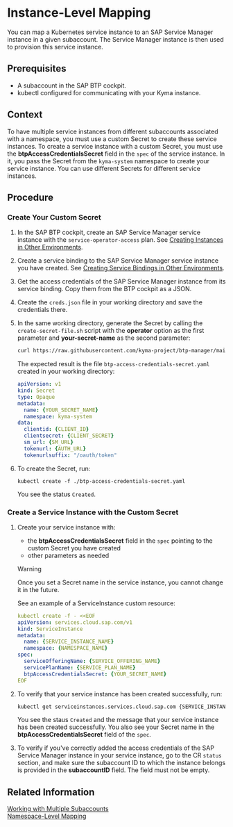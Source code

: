 # Instance-Level Mapping

You can map a Kubernetes service instance to an SAP Service Manager instance in a given subaccount. The Service Manager instance is then used to provision this service instance.

## Prerequisites

* A subaccount in the SAP BTP cockpit.
* kubectl configured for communicating with your Kyma instance.

## Context

To have multiple service instances from different subaccounts associated with a namespace, you must use a custom Secret to create these service instances.
To create a service instance with a custom Secret, you must use the **btpAccessCredentialsSecret** field in the `spec` of the service instance. In it, you pass the Secret from the `kyma-system` namespace to create your service instance. You can use different Secrets for different service instances.

## Procedure

### Create Your Custom Secret

1. In the SAP BTP cockpit, create an SAP Service Manager service instance with the `service-operator-access` plan. See [Creating Instances in Other Environments](https://help.sap.com/docs/service-manager/sap-service-manager/creating-instances-in-other-environments?locale=en-US&version=Cloud).
2. Create a service binding to the SAP Service Manager service instance you have created. See [Creating Service Bindings in Other Environments](https://help.sap.com/docs/service-manager/sap-service-manager/creating-service-bindings-in-other-environments?locale=en-US&version=Cloud).
3. Get the access credentials of the SAP Service Manager instance from its service binding. Copy them from the BTP cockpit as a JSON.
4. Create the `creds.json` file in your working directory and save the credentials there.
5. In the same working directory, generate the Secret by calling the `create-secret-file.sh` script with the **operator** option as the first parameter and **your-secret-name**  as the second parameter:

    ```sh
    curl https://raw.githubusercontent.com/kyma-project/btp-manager/main/hack/create-secret-file.sh | bash -s operator {YOUR_SECRET_NAME}
    ```

    The expected result is the file `btp-access-credentials-secret.yaml` created in your working directory:

    ```yaml
    apiVersion: v1
    kind: Secret
    type: Opaque
    metadata:
      name: {YOUR_SECRET_NAME}
      namespace: kyma-system
    data:
      clientid: {CLIENT_ID}
      clientsecret: {CLIENT_SECRET}
      sm_url: {SM_URL}
      tokenurl: {AUTH_URL}
      tokenurlsuffix: "/oauth/token"
    ```

6. To create the Secret, run:

    ```
    kubectl create -f ./btp-access-credentials-secret.yaml
    ```

   You see the status `Created`.

### Create a Service Instance with the Custom Secret

1. Create your service instance with:
   * the **btpAccessCredentialsSecret** field in the `spec` pointing to the custom Secret you have created
   * other parameters as needed<br>
    
    > [!WARNING] 
    > Once you set a Secret name in the service instance, you cannot change it in the future.

    See an example of a ServiceInstance custom resource:

    ```yaml
    kubectl create -f - <<EOF
    apiVersion: services.cloud.sap.com/v1
    kind: ServiceInstance
    metadata:
      name: {SERVICE_INSTANCE_NAME}
      namespace: {NAMESPACE_NAME}
    spec:
      serviceOfferingName: {SERVICE_OFFERING_NAME}
      servicePlanName: {SERVICE_PLAN_NAME}
      btpAccessCredentialsSecret: {YOUR_SECRET_NAME}
    EOF
    ```

2. To verify that your service instance has been created successfully, run:

    ```bash
    kubectl get serviceinstances.services.cloud.sap.com {SERVICE_INSTANCE_NAME} -n {NAMESPACE}
    ```

    You see the staus `Created` and the message that your service instance has been created successfully.
    You also see your Secret name in the **btpAccessCredentialsSecret** field of the `spec`.

3.  To verify if you've correctly added the access credentials of the SAP Service Manager instance in your service instance, go to the CR `status` section, and make sure the subaccount ID to which the instance belongs is provided in the **subaccountID** field. The field must not be empty.

## Related Information

[Working with Multiple Subaccounts](03-20-multitenancy.md)<br>
[Namespace-Level Mapping](03-22-namespace-level-mapping.md)
